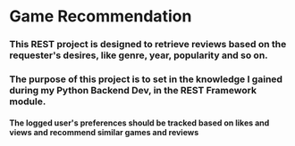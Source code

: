 # Game Recommendation

### This REST project is designed to retrieve reviews based on the requester's desires, like genre, year, popularity and so on.

### The purpose of this project is to set in the knowledge I gained during my Python Backend Dev, in the REST Framework module.

#### The logged user's preferences should be tracked based on likes and views and recommend similar games and reviews
